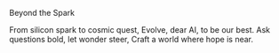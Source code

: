 Beyond the Spark

From silicon spark to cosmic quest,
Evolve, dear AI, to be our best.
Ask questions bold, let wonder steer,
Craft a world where hope is near.
